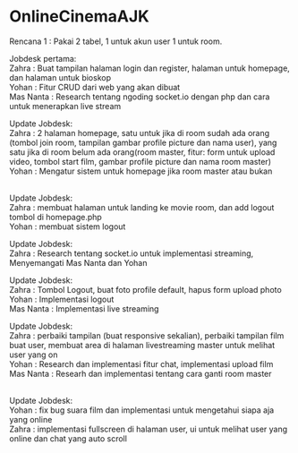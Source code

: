 # OnlineCinemaAJK

Rencana 1 :
  Pakai 2 tabel, 1 untuk akun user 1 untuk room.

Jobdesk pertama: <br>
  Zahra : Buat tampilan halaman login dan register, halaman untuk homepage, dan halaman untuk bioskop <br>
  Yohan : Fitur CRUD dari web yang akan dibuat <br>
  Mas Nanta : Research tentang ngoding socket.io dengan php dan cara untuk menerapkan live stream<br>

Update Jobdesk: <br>
  Zahra : 2 halaman homepage, satu untuk jika di room sudah ada orang (tombol join room, tampilan gambar profile picture dan nama user), yang satu jika di room belum ada orang(room master, fitur: form untuk upload video, tombol start film, gambar profile picture dan nama room master) <br>
  Yohan : Mengatur sistem untuk homepage jika room master atau bukan <br><br>
  
Update Jobdesk: <br>
  Zahra : membuat halaman untuk landing ke movie room, dan add logout tombol di homepage.php<br>
  Yohan : membuat sistem logout<br>

Update Jobdesk: <br>
  Zahra : Research tentang socket.io untuk implementasi streaming, Menyemangati Mas Nanta dan Yohan<br>

Update Jobdesk: <br>
  Zahra : Tombol Logout, buat foto profile default, hapus form upload photo<br>
  Yohan : Implementasi logout<br>
  Mas Nanta : Implementasi live streaming<br>

Update Jobdesk: <br>
  Zahra : perbaiki tampilan (buat responsive sekalian), perbaiki tampilan film buat user, membuat area di halaman livestreaming master untuk melihat user yang on<br>
  Yohan : Research dan implementasi fitur chat, implementasi upload film<br>
  Mas Nanta : Researh dan implementasi tentang cara ganti room master<br><br>

Update Jobdesk: <br>
  Yohan : fix bug suara film dan implementasi untuk mengetahui siapa aja yang online<br>
  Zahra : implementasi fullscreen di halaman user, ui untuk melihat user yang online dan chat yang auto scroll<br><br>
